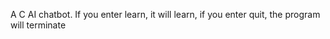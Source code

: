 A C AI chatbot. 
If you enter learn, it will learn, 
if you enter quit, the program will terminate 
